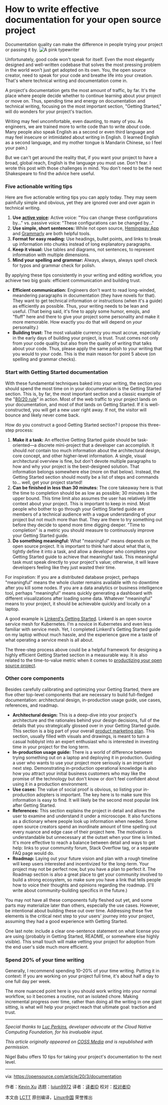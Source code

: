[#]: collector: (lujun9972)
[#]: translator: (HankChow)
[#]: reviewer: ( )
[#]: publisher: ( )
[#]: url: ( )
[#]: subject: (How to write effective documentation for your open source project)
[#]: via: (https://opensource.com/article/20/3/documentation)
[#]: author: (Kevin Xu https://opensource.com/users/kevin-xu)

How to write effective documentation for your open source project
======
Documentation quality can make the difference in people trying your
project or passing it by.
![A pink typewriter][1]

Unfortunately, good code won't speak for itself. Even the most elegantly designed and well-written codebase that solves the most pressing problem in the world won't just get adopted on its own. You, the open source creator, need to speak for your code and breathe life into your creation. That's where technical writing and documentation come in.

A project's documentation gets the most amount of traffic, by far. It's the place where people decide whether to continue learning about your project or move on. Thus, spending time and energy on documentation and technical writing, focusing on the most important section, "Getting Started," will do wonders for your project's traction.

Writing may feel uncomfortable, even daunting, to many of you. As engineers, we are trained more to write code than to write _about_ code. Many people also speak English as a second or even third language and may feel insecure or intimidated about writing in English. (I learned English as a second language, and my mother tongue is Mandarin Chinese, so I feel your pain.)

But we can't get around the reality that, if you want your project to have a broad, global reach, English is the language you must use. Don't fear. I wrote this post with those challenges in mind. You don't need to be the next Shakespeare to find the advice here useful.

### Five actionable writing tips

Here are five actionable writing tips you can apply today. They may seem painfully simple and obvious, yet they are ignored over and over again in technical writing.

  1. **Use** [**active voice**][2]**:** Active voice: "You can change these configurations by…" vs. passive voice: "These configurations can be changed by…"
  2. **Use simple, short sentences:** While not open source, [Hemingway App][3] and [Grammarly][4] are both helpful tools.
  3. **Format for easy reading:** Use headings, bullet points, and links to break up information into chunks instead of long explanatory paragraphs.
  4. **Keep it visual:** Use tables and diagrams, not sentences, to represent information with multiple dimensions.
  5. **Mind your spelling and grammar:** Always, always, always spell check for typos and grammar check for polish.



By applying these tips consistently in your writing and editing workflow, you achieve two big goals: efficient communication and building trust.

  * **Efficient communication:** Engineers don't want to read long-winded, meandering paragraphs in documentation (they have novels for that). They want to get technical information or instructions (when it's a guide) as efficiently as possible. Thus, your writing needs to be lean and useful. (That being said, it's fine to apply some humor, emojis, and "fluff" here and there to give your project some personality and make it more memorable. How exactly you do that will depend on _your_ personality.)
  * **Building trust:** The most valuable currency you must accrue, especially in the early days of building your project, is trust. Trust comes not only from your code quality but also from the quality of writing that talks about your code. Thus, please apply the same polish to your writing that you would to your code. This is the main reason for point 5 above (on spelling and grammar checks).



### Start with Getting Started documentation

With these fundamental techniques baked into your writing, the section you should spend the most time on in your documentation is the Getting Started section. This is, by far, the most important section and a classic example of the "[80/20 rule][5]" in action. Most of the web traffic to your project lands on your documentation, and most of _that_ lands on Getting Started. If it is well-constructed, you will get a new user right away. If not, the visitor will bounce and likely never come back.

How do you construct a good Getting Started section? I propose this three-step process:

  1. **Make it a task:** An effective Getting Started guide should be task-oriented—a discrete mini-project that a developer can accomplish. It should _not_ contain too much information about the architectural design, core concept, and other higher-level information. A single, visual architectural overview is fine, but don't devote multiple paragraphs to how and why your project is the best-designed solution. That information belongs somewhere else (more on that below). Instead, the Getting Started section should mostly be a list of steps and commands to… well, get your project started!
  2. **Can be finished in less than 30 minutes:** The core takeaway here is that the time to completion should be as low as possible; 30 minutes is the upper bound. This time limit also assumes the user has relatively little context about your project. This is important to keep in mind. Most people who bother to go through your Getting Started guide are members of a technical audience with a vague understanding of your project but not much more than that. They are there to try something out before they decide to spend more time digging deeper. "Time to completion" is a metric you should measure to continuously improve your Getting Started guide.
  3. **Do something meaningful:** What "meaningful" means depends on the open source project. It is important to think hard about what that is, tightly define it into a task, and allow a developer who completes your Getting Started guide to achieve that meaningful task. This meaningful task must speak directly to your project's value; otherwise, it will leave developers feeling like they just wasted their time.



For inspiration: If you are a distributed database project, perhaps "meaningful" means the whole cluster remains available with no downtime after you kill some nodes. If you are a data analytics or business intelligence tool, perhaps "meaningful" means quickly generating a dashboard with different visualizations after loading some data. Whatever "meaningful" means to your project, it should be achievable quickly and locally on a laptop.

A good example is [Linkerd's Getting Started][6]. Linkerd is an open source service mesh for Kubernetes. I'm a novice in Kubernetes and even less familiar with service mesh. Yet, I completed Linkerd's Getting Started guide on my laptop without much hassle, and the experience gave me a taste of what operating a service mesh is all about.

The three-step process above could be a helpful framework for designing a highly efficient Getting Started section in a measurable way. It is also related to the time-to-value metric when it comes to [productizing your open source project][7].

### Other core components

Besides carefully calibrating and optimizing your Getting Started, there are five other top-level components that are necessary to build full-fledged documentation: architectural design, in-production usage guide, use cases, references, and roadmap.

  * **Architectural design:** This is a deep-dive into your project's architecture and the rationales behind your design decisions, full of the details that you strategically glossed over in your Getting Started guide. This section is a big part of your overall [product marketing plan][8]. This section, usually filled with visuals and drawings, is meant to turn a casual hobbyist into an expert enthusiast who is interested in investing time in your project for the long term.
  * **In-production usage guide:** There is a world of difference between trying something out on a laptop and deploying it in production. Guiding a user who wants to use your project more seriously is an important next step. Demonstrating in-production operational knowledge is also how you attract your initial business customers who may like the promise of the technology but don't know or don't feel confident about using it in a production environment.
  * **Use cases:** The value of social proof is obvious, so listing your in-production adopters is important. The key here is to make sure this information is easy to find. It will likely be the second most popular link after Getting Started.
  * **References:** This section explains the project in detail and allows the user to examine and understand it under a microscope. It also functions as a dictionary where people look up information when needed. Some open source creators spend an inordinate amount of time spelling out every nuance and edge case of their project here. The motivation is understandable but unnecessary at the outset when your time is limited. It's more effective to reach a balance between detail and ways to get help: links to your community forum, Stack Overflow tag, or a separate FAQ page would do.
  * **Roadmap:** Laying out your future vision and plan with a rough timeline will keep users interested and incentivized for the long-term. Your project may not be perfect now, but you have a plan to perfect it. The Roadmap section is also a great place to get your community involved to build a strong ecosystem, so make sure you have a link that tells people how to voice their thoughts and opinions regarding the roadmap. (I'll write about community-building specifics in the future.)



You may not have all these components fully fleshed out yet, and some parts may materialize later than others, especially the use cases. However, be intentional about building these out over time. Addressing these five elements is the critical next step to your users' journey into your project, assuming they had a good experience with Getting Started.

One last note: include a clear one-sentence statement on what license you are using (probably in Getting Started, README, or somewhere else highly visible). This small touch will make vetting your project for adoption from the end user's side much more efficient.

### Spend 20% of your time writing

Generally, I recommend spending 10–20% of your time writing. Putting it in context: If you are working on your project full time, it's about half a day to one full day per week.

The more nuanced point here is you should work writing into your normal workflow, so it becomes a routine, not an isolated chore. Making incremental progress over time, rather than doing all the writing in one giant sitting, is what will help your project reach that ultimate goal: traction and trust.

* * *

_Special thanks to [Luc Perkins][9], developer advocate at the Cloud Native Computing Foundation, for his invaluable input._

_This article originally appeared on_ _[COSS Media][10]_ _and is republished with permission._

Nigel Babu offers 10 tips for taking your project's documentation to the next level.

--------------------------------------------------------------------------------

via: https://opensource.com/article/20/3/documentation

作者：[Kevin Xu][a]
选题：[lujun9972][b]
译者：[译者ID](https://github.com/译者ID)
校对：[校对者ID](https://github.com/校对者ID)

本文由 [LCTT](https://github.com/LCTT/TranslateProject) 原创编译，[Linux中国](https://linux.cn/) 荣誉推出

[a]: https://opensource.com/users/kevin-xu
[b]: https://github.com/lujun9972
[1]: https://opensource.com/sites/default/files/styles/image-full-size/public/lead-images/osdc-docdish-typewriter-pink.png?itok=OXJBtyYf (A pink typewriter)
[2]: https://www.grammar-monster.com/glossary/active_voice.htm
[3]: http://www.hemingwayapp.com/
[4]: https://www.grammarly.com/
[5]: https://en.wikipedia.org/wiki/Pareto_principle
[6]: https://linkerd.io/2/getting-started/
[7]: https://opensource.com/article/19/11/products-open-source-projects
[8]: https://opensource.com/article/20/2/product-marketing-open-source-project
[9]: https://twitter.com/lucperkins
[10]: https://coss.media/open-source-documentation-technical-writing-101/
